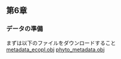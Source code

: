 ## 第6章
### データの準備
まずは以下のファイルをダウンロードすること<br>
[metadata_ecopl.obj](./metadata_ecopl.obj)
[phyto_metadata.obj](./phyto_metadata.obj)

